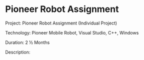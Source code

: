 # Pioneer Robot Assignment
Project: Pioneer Robot Assignment (Individual Project)

Technology: Pioneer Mobile Robot, Visual Studio, C++, Windows

Duration: 2 ½ Months

Description: 
